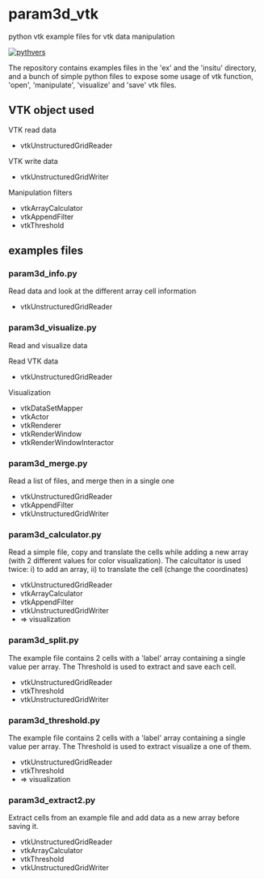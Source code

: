 # param3d_vtk
python vtk example files for vtk data manipulation

[![pythvers](https://img.shields.io/badge/python-2.7%7C3.6-brightgreen.svg)](https://pypi.org/project/vtkplotter)

The repository contains examples files in the 'ex' and the 'insitu' directory, and a bunch of simple python files to expose some usage of vtk function, 'open', 'manipulate', 'visualize' and 'save' vtk files.

## VTK object used
VTK read data

 * vtkUnstructuredGridReader
    
VTK write data

 * vtkUnstructuredGridWriter
    
Manipulation filters

 * vtkArrayCalculator
 * vtkAppendFilter
 * vtkThreshold

## examples files

### param3d_info.py
Read data and look at the different array cell information

 * vtkUnstructuredGridReader

### param3d_visualize.py
Read and visualize data

Read VTK data
 
 * vtkUnstructuredGridReader
 
Visualization
 
 * vtkDataSetMapper
 * vtkActor
 * vtkRenderer
 * vtkRenderWindow
 * vtkRenderWindowInteractor
 
### param3d_merge.py
Read a list of files, and merge then in a single one

 * vtkUnstructuredGridReader
 * vtkAppendFilter
 * vtkUnstructuredGridWriter
 
### param3d_calculator.py
Read a simple file, copy and translate the cells while adding a new array (with 2 different values for color visualization).
The calcultator is used twice: i) to add an array, ii) to translate the cell (change the coordinates)

 * vtkUnstructuredGridReader
 * vtkArrayCalculator
 * vtkAppendFilter
 * vtkUnstructuredGridWriter
 * => visualization

### param3d_split.py
The example file contains 2 cells with a 'label' array containing a single value per array. The Threshold is used to extract and save each cell.

 * vtkUnstructuredGridReader
 * vtkThreshold
 * vtkUnstructuredGridWriter

### param3d_threshold.py
The example file contains 2 cells with a 'label' array containing a single value per array. The Threshold is used to extract visualize a one of them.

 * vtkUnstructuredGridReader
 * vtkThreshold
 * => visualization

### param3d_extract2.py
Extract cells from an example file and add data as a new array before saving it.

 * vtkUnstructuredGridReader
 * vtkArrayCalculator
 * vtkThreshold
 * vtkUnstructuredGridWriter

